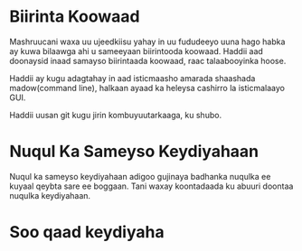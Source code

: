 # Biirinta Koowaad
Mashruucani waxa uu ujeedkiisu yahay in uu fududeeyo uuna hago habka ay kuwa bilaawga ahi u sameeyaan biirintooda koowaad. Haddii aad doonaysid inaad samayso biirintaada koowaad, raac talaabooyinka hoose.

Haddii ay kugu adagtahay in aad isticmaasho amarada shaashada madow(command line), halkaan ayaad ka heleysa cashirro la isticmalaayo GUI.

Haddii uusan git kugu jirin kombuyuutarkaaga, ku shubo.

# Nuqul Ka Sameyso Keydiyahaan

Nuqul ka sameyso keydiyahaan adigoo gujinaya badhanka nuqulka ee kuyaal qeybta sare ee boggaan.  Tani waxay koontadaada ku abuuri doontaa nuqulka keydiyahaan.

# Soo qaad keydiyaha